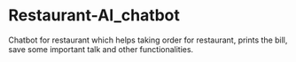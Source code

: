 # Restaurant-AI_chatbot
Chatbot for restaurant which helps taking order for restaurant, prints the bill, save some important talk and other functionalities. 

